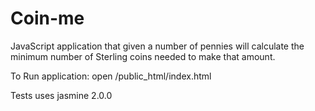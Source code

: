 Coin-me
=======

JavaScript application that given a number of pennies will calculate the minimum number of Sterling coins needed to make that amount.

To Run application:
open /public_html/index.html

Tests uses jasmine 2.0.0
